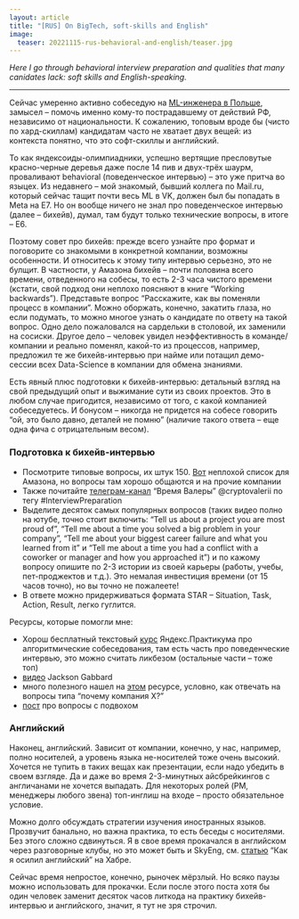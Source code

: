 ```yaml
---
layout: article
title: "[RUS] On BigTech, soft-skills and English"
image:
  teaser: 20221115-rus-behavioral-and-english/teaser.jpg
---
```


_Here I go through behavioral interview preparation and qualities that many canidates lack: soft skills and English-speaking._

***

Сейчас умеренно активно собеседую на [ML-инженера в Польше](https://relx.wd3.myworkdayjobs.com/en-US/ElsevierJobs/job/Warsaw/Machine-Learning-Engineer_R42591?locations=8c5fc5940f0b01f2f0882bacb2007a1e), замысел – помочь именно кому-то пострадавшему от действий РФ, независимо от национальности. К сожалению, топовым вроде бы (чисто по хард-скиллам) кандидатам часто не хватает двух вещей: из контекста понятно, что это софт-скиллы и английский.

То как яндексоиды-олимпиадники, успешно вертящие пресловутые красно-черные деревья даже после 14 пив и двух-трёх шаурм, проваливают behavioral (поведенческое интервью) – это уже притча во языцех. Из недавнего – мой знакомый, бывший коллега по Mail.ru, который сейчас тащит почти весь ML в VK, должен был бы попадать в Meta на E7. Но он вообще ничего не знал про поведенческое интервью (далее – бихейв), думал, там будут только технические вопросы, в итоге – E6. 

Поэтому совет про бихейв: прежде всего узнайте про формат и поговорите со знакомыми в конкретной компании, возможны особенности. И относитесь к этому типу интервью серьезно, это не булщит. В частности, у Амазона бихейв – почти половина всего времени, отведенного на собесы, то есть 2-3 часа чистого времени (кстати, свой подход они неплохо поясняют в книге “Working backwards”). Представьте вопрос “Расскажите, как вы поменяли процесс в компании”. Можно оборжать, конечно, закатить глаза, но если подумать, то можно многое узнать о кандидате по ответу на такой вопрос. Одно дело пожаловался на сардельки в столовой, их заменили на сосиски. Другое дело – человек увидел неэффективность в команде/компании и реально поменял, какой-то из процессов, например, предложил те же бихейв-интервью при найме или потащил демо-сессии всех Data-Science в компании для обмена знаниями. 

Есть явный плюс подготовки к бихейв-интервью: детальный взгляд на свой предыдущий опыт и выжимание сути из своих проектов. Это в любом случае пригодится, независимо от того, с какой компанией собеседуетесь. И бонусом – никогда не придется на собесе говорить “ой, это было давно, деталей не помню” (наличие такого ответа – еще одна фича с отрицательным весом).

### Подготовка к бихейв-интервью

- Посмотрите типовые вопросы, их штук 150. [Вот](https://igotanoffer.com/blogs/tech/amazon-behavioral-interview) неплохой список для Амазона, но вопросы там хорошо общаются и на прочие компании
- Также почитайте [телеграм-канал](https://t.me/cryptovalerii) “Время Валеры” @cryptovalerii по тегу #InterviewPreparation
- Выделите десяток самых популярных вопросов (таких видео полно на ютубе, точно стоит включить: “Tell us about a project you are most proud of”, “Tell me about a time you solved a big problem in your company”, “Tell me about your biggest career failure and what you learned from it” и “Tell me about a time you had a conflict with a coworker or manager and how you approached it”) и по кажому вопросу опишите по 2-3 истории из своей карьеры (работы, учебы, пет-проджектов и т.д.). Это немалая инвестиция времени (от 15 часов точно), но вы точно не пожалеете!
- В ответе можно придерживаться формата STAR – Situation, Task, Action, Result, легко гуглится.

Ресурсы, которые помогли мне:

- Хорош бесплатный текстовый [курс](https://practicum.yandex.ru/profile/algorithms-interview/) Яндекс.Практикума про алгоритмические собеседования, там есть часть про поведенческие интервью, это можно считать ликбезом (остальные части – тоже топ)
- [видео](https://www.youtube.com/watch?v=PJKYqLP6MRE) Jackson Gabbard 
- много полезного нашел на [этом](https://igotanoffer.com/blogs/tech) ресурсе, условно, как отвечать на вопросы типа “почему компания X?”
- [пост](https://leetcode.com/discuss/interview-experience/1532708/tips-for-answering-few-tricky-behavioural-interview-questions) про вопросы с подвохом 

### Английский

Наконец, английский. Зависит от компании, конечно, у нас, например, полно носителей, а уровень языка не-носителей тоже очень высокий. Хочется не тупить в таких вещах как презентации, если надо убедить в своем взгляде. Да и даже во время 2-3-минутных айсбрейкингов с англичанами не хочется выпадать. Для некоторых ролей (PM, менеджеры любого звена) топ-инглиш на входе – просто обязательное условие. 

Можно долго обсуждать стратегии изучения иностранных языков. Прозвучит банально, но важна практика, то есть беседы с носителями. Без этого сложно сдвинуться. Я в свое время прокачался в английском через разговорные клубы, но это может быть и SkyEng, см. [статью](https://habr.com/ru/post/413633/
) “Как я осилил английский” на Хабре.

Сейчас время непростое, конечно, рыночек мёрзлый. Но всяко паузы можно использовать для прокачки. Если после этого поста хотя бы один человек заменит десяток часов литкода на практику бихейв-интервью и английского, значит, я тут не зря строчил.


